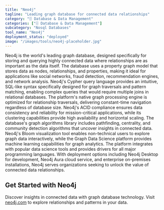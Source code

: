 ```yaml
---
title: "Neo4j"
tagline: "Leading graph database for connected data relationships"
category: "🗄️ Database & Data Management"
categories: ["🗄️ Database & Data Management"]
subcategory: "Nosql Databases"
tool_name: "Neo4j"
deployment_status: "deployed"
image: "/images/tools/neo4j-placeholder.jpg"
---
```

Neo4j is the world's leading graph database, designed specifically for storing and querying highly connected data where relationships are as important as the data itself. The database uses a property graph model that stores data as nodes, relationships, and properties, making it ideal for applications like social networks, fraud detection, recommendation engines, and network analysis. Neo4j's Cypher query language provides an intuitive, SQL-like syntax specifically designed for graph traversals and pattern matching, enabling complex queries that would require multiple joins in relational databases. The platform's native graph processing engine is optimized for relationship traversals, delivering constant-time navigation regardless of database size. Neo4j's ACID compliance ensures data consistency and reliability for mission-critical applications, while its clustering capabilities provide high availability and horizontal scaling. The database's graph algorithms library includes pathfinding, centrality, and community detection algorithms that uncover insights in connected data. Neo4j's Bloom visualization tool enables non-technical users to explore graph data interactively, while the Graph Data Science platform provides machine learning capabilities for graph analytics. The platform integrates with popular data science tools and provides drivers for all major programming languages. With deployment options including Neo4j Desktop for development, Neo4j Aura cloud service, and enterprise on-premises installations, Neo4j serves organizations seeking to unlock the value of connected data relationships.

## Get Started with Neo4j

Discover insights in connected data with graph database technology. Visit [neo4j.com](https://neo4j.com) to explore relationships and patterns in your data.
